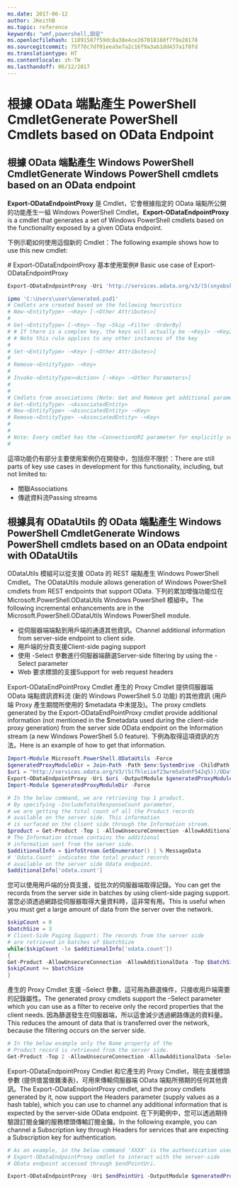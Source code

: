 ```yaml
---
ms.date: 2017-06-12
author: JKeithB
ms.topic: reference
keywords: "wmf,powershell,設定"
ms.openlocfilehash: 11891587f59dc8a38e4ce267018160f7f9a28178
ms.sourcegitcommit: 75f70c7df01eea5e7a2c16f9a3ab1dd437a1f8fd
ms.translationtype: HT
ms.contentlocale: zh-TW
ms.lasthandoff: 06/12/2017
---
```

# <a name="generate-powershell-cmdlets-based-on-odata-endpoint"></a><span data-ttu-id="6ac2a-102">根據 OData 端點產生 PowerShell Cmdlet</span><span class="sxs-lookup"><span data-stu-id="6ac2a-102">Generate PowerShell Cmdlets based on OData Endpoint</span></span>
<a name="generate-windows-powershell-cmdlets-based-on-an-odata-endpoint"></a><span data-ttu-id="6ac2a-103">根據 OData 端點產生 Windows PowerShell Cmdlet</span><span class="sxs-lookup"><span data-stu-id="6ac2a-103">Generate Windows PowerShell cmdlets based on an OData endpoint</span></span>
--------------------------------------------------------------

<span data-ttu-id="6ac2a-104">**Export-ODataEndpointProxy** 是 Cmdlet，它會根據指定的 OData 端點所公開的功能產生一組 Windows PowerShell Cmdlet。</span><span class="sxs-lookup"><span data-stu-id="6ac2a-104">**Export-ODataEndpointProxy** is a cmdlet that generates a set of Windows PowerShell cmdlets based on the functionality exposed by a given OData endpoint.</span></span>

<span data-ttu-id="6ac2a-105">下例示範如何使用這個新的 Cmdlet：</span><span class="sxs-lookup"><span data-stu-id="6ac2a-105">The following example shows how to use this new cmdlet:</span></span>

<span data-ttu-id="6ac2a-106">\# Export-ODataEndpointProxy 基本使用案例</span><span class="sxs-lookup"><span data-stu-id="6ac2a-106">\# Basic use case of Export-ODataEndpointProxy</span></span>

```powershell
Export-ODataEndpointProxy -Uri 'http://services.odata.org/v3/(S(snyobsk1hhutkb2yulwldgf1))/odata/odata.svc' -OutputModule C:\Users\user\Generated.psd1

ipmo 'C:\Users\user\Generated.psd1'
# Cmdlets are created based on the following heuristics
# New-<EntityType> -<Key> [-<Other Attributes>]
#
# Get-<EntityType> [-<Key> -Top –Skip –Filter -OrderBy]
# # If there is a complex key, the keys will actually be -<Key1> -<Key2>…
# # Note this rule applies to any other instances of the key
#
# Set-<EntityType> -<Key> [-<Other Attributes>]
#
# Remove-<EntityType> -<Key>
#
# Invoke-<EntityType><Action> [-<Key> -<Other Parameters>]
#
#
# Cmdlets from associations (Note: Get and Remove get additional parameter sets)
# Get-<EntityType> -<AssociatedEntity>
# New-<EntityType> -<AssociatedEntity> -<Key>
# Remove-<EntityType> -<AssociatedEntity> -<Key>
#
#
# Note: Every cmdlet has the –ConnectionURI parameter for explicitly setting the URI of the endpoint. This normally uses the same address that you gave the Export-ODataEndpointProxy cmdlet, but can be overridden in this fashion for the sake of similar endpoints.
#
```

<span data-ttu-id="6ac2a-107">這項功能仍有部分主要使用案例仍在開發中，包括但不限於：</span><span class="sxs-lookup"><span data-stu-id="6ac2a-107">There are still parts of key use cases in development for this functionality, including, but not limited to:</span></span>
-   <span data-ttu-id="6ac2a-108">關聯</span><span class="sxs-lookup"><span data-stu-id="6ac2a-108">Associations</span></span>
-   <span data-ttu-id="6ac2a-109">傳遞資料流</span><span class="sxs-lookup"><span data-stu-id="6ac2a-109">Passing streams</span></span>

<a name="generate-windows-powershell-cmdlets-based-on-an-odata-endpoint-with-odatautils"></a><span data-ttu-id="6ac2a-110">根據具有 ODataUtils 的 OData 端點產生 Windows PowerShell Cmdlet</span><span class="sxs-lookup"><span data-stu-id="6ac2a-110">Generate Windows PowerShell cmdlets based on an OData endpoint with ODataUtils</span></span>
------------------------------------------------------------------------------
<span data-ttu-id="6ac2a-111">ODataUtils 模組可以從支援 OData 的 REST 端點產生 Windows PowerShell Cmdlet。</span><span class="sxs-lookup"><span data-stu-id="6ac2a-111">The ODataUtils module allows generation of Windows PowerShell cmdlets from REST endpoints that support OData.</span></span> <span data-ttu-id="6ac2a-112">下列的累加增強功能位在 Microsoft.PowerShell.ODataUtils Windows PowerShell 模組中。</span><span class="sxs-lookup"><span data-stu-id="6ac2a-112">The following incremental enhancements are in the Microsoft.PowerShell.ODataUtils Windows PowerShell module.</span></span>
-   <span data-ttu-id="6ac2a-113">從伺服器端端點到用戶端的通道其他資訊。</span><span class="sxs-lookup"><span data-stu-id="6ac2a-113">Channel additional information from server-side endpoint to client side.</span></span>
-   <span data-ttu-id="6ac2a-114">用戶端的分頁支援</span><span class="sxs-lookup"><span data-stu-id="6ac2a-114">Client-side paging support</span></span>
-   <span data-ttu-id="6ac2a-115">使用 -Select 參數進行伺服器端篩選</span><span class="sxs-lookup"><span data-stu-id="6ac2a-115">Server-side filtering by using the -Select parameter</span></span>
-   <span data-ttu-id="6ac2a-116">Web 要求標頭的支援</span><span class="sxs-lookup"><span data-stu-id="6ac2a-116">Support for web request headers</span></span>

<span data-ttu-id="6ac2a-117">Export-ODataEndPointProxy Cmdlet 產生的 Proxy Cmdlet 提供伺服器端 OData 端點資訊資料流 (新的 Windows PowerShell 5.0 功能) 的其他資訊 (用戶端 Proxy 產生期間所使用的 $metadata 中未提及)。</span><span class="sxs-lookup"><span data-stu-id="6ac2a-117">The proxy cmdlets generated by the Export-ODataEndPointProxy cmdlet provide additional information (not mentioned in the $metadata used during the client-side proxy generation) from the server side OData endpoint on the Information stream (a new Windows PowerShell 5.0 feature).</span></span> <span data-ttu-id="6ac2a-118">下例為取得這項資訊的方法。</span><span class="sxs-lookup"><span data-stu-id="6ac2a-118">Here is an example of how to get that information.</span></span>
```powershell
Import-Module Microsoft.PowerShell.ODataUtils -Force
$generatedProxyModuleDir = Join-Path -Path $env:SystemDrive -ChildPath 'ODataDemoProxy'
$uri = "http://services.odata.org/V3/(S(fhleiief23wrm5a5nhf542q5))/OData/OData.svc/"
Export-ODataEndpointProxy -Uri $uri -OutputModule $generatedProxyModuleDir -Force -AllowUnSecureConnection -Verbose -AllowClobber
Import-Module $generatedProxyModuleDir -Force

# In the below command, we are retrieving top 1 product.
# By specifying -IncludeTotalResponseCount parameter,
# we are getting the total count of all the Product records
# available on the server side. This information
# is surfaced on the client side through the Information stream.
$product = Get-Product -Top 1 -AllowUnsecureConnection -AllowAdditionalData -IncludeTotalResponseCount -InformationVariable infoStream
# The Information stream contains the additional
# information sent from the server side.
$additionalInfo = $infoStream.GetEnumerator() | % MessageData
# 'Odata.Count' indicates the total product records
# available on the server side Odata endpoint.
$additionalInfo['odata.count']
```

<span data-ttu-id="6ac2a-119">您可以使用用戶端的分頁支援，從批次的伺服器端取得記錄。</span><span class="sxs-lookup"><span data-stu-id="6ac2a-119">You can get the records from the server side in batches by using client-side paging support.</span></span> <span data-ttu-id="6ac2a-120">當您必須透過網路從伺服器取得大量資料時，這非常有用。</span><span class="sxs-lookup"><span data-stu-id="6ac2a-120">This is useful when you must get a large amount of data from the server over the network.</span></span>
```powershell
$skipCount = 0
$batchSize = 3
# Client-Side Paging Support: The records from the server side
# are retrieved in batches of $batchSize
while($skipCount -le $additionalInfo['odata.count'])
{
Get-Product -AllowUnsecureConnection -AllowAdditionalData -Top $batchSize -Skip $skipCount
$skipCount += $batchSize
}
```

<span data-ttu-id="6ac2a-121">產生的 Proxy Cmdlet 支援 –Select 參數，這可用為篩選條件，只接收用戶端需要的記錄屬性。</span><span class="sxs-lookup"><span data-stu-id="6ac2a-121">The generated proxy cmdlets support the –Select parameter which you can use as a filter to receive only the record properties that the client needs.</span></span> <span data-ttu-id="6ac2a-122">因為篩選發生在伺服器端，所以這會減少透過網路傳送的資料量。</span><span class="sxs-lookup"><span data-stu-id="6ac2a-122">This reduces the amount of data that is transferred over the network, because the filtering occurs on the server side.</span></span>
```powershell
# In the below example only the Name property of the
# Product record is retrieved from the server side.
Get-Product -Top 2 -AllowUnsecureConnection -AllowAdditionalData -Select Name
```

<span data-ttu-id="6ac2a-123">Export-ODataEndpointProxy Cmdlet 和它產生的 Proxy Cmdlet，現在支援標頭參數 (提供值當做雜湊表)，可用來傳輸伺服器端 OData 端點所預期的任何其他資訊。</span><span class="sxs-lookup"><span data-stu-id="6ac2a-123">The Export-ODataEndpointProxy cmdlet, and the proxy cmdlets generated by it, now support the Headers parameter (supply values as a hash table), which you can use to channel any additional information that is expected by the server-side OData endpoint.</span></span> <span data-ttu-id="6ac2a-124">在下列範例中，您可以透過期待驗證訂閱金鑰的服務標頭傳輸訂閱金鑰。</span><span class="sxs-lookup"><span data-stu-id="6ac2a-124">In the following example, you can channel a Subscription key through Headers for services that are expecting a Subscription key for authentication.</span></span>
```powershell
# As an example, in the below command 'XXXX' is the authentication used by the
# Export-ODataEndpointProxy cmdlet to interact with the server-side
# OData endpoint accessed through $endPointUri.

Export-ODataEndpointProxy -Uri $endPointUri -OutputModule $generatedProxyModuleDir -Force -AllowUnSecureConnection -Verbose -Headers @{'subscription-key'='XXXX'}
```

